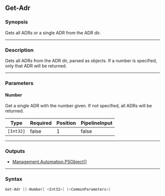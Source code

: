 Get-Adr
-------

### Synopsis
Gets all ADRs or a single ADR from the ADR dir.

---

### Description

Gets all ADRs from the ADR dir, parsed as objects. If a number is specified, only that
ADR will be returned.

---

### Parameters
#### **Number**
Get a single ADR with the number given. If not specified, all ADRs will be returned.

|Type     |Required|Position|PipelineInput|
|---------|--------|--------|-------------|
|`[Int32]`|false   |1       |false        |

---

### Outputs
* [Management.Automation.PSObject[]](https://learn.microsoft.com/en-us/dotnet/api/System.Management.Automation.PSObject[])

---

### Syntax
```PowerShell
Get-Adr [[-Number] <Int32>] [<CommonParameters>]
```
